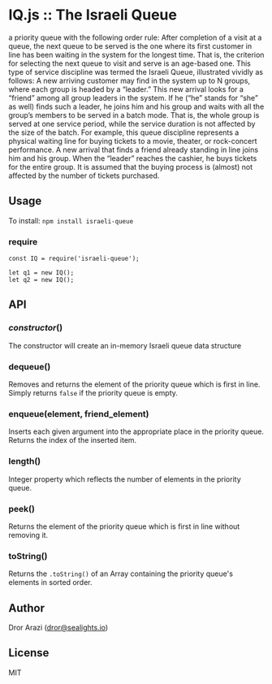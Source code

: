 # IQ.js :: The Israeli Queue 

a priority queue with the following order rule: After completion of a visit at a queue, the next
queue to be served is the one where its first customer in line has been
waiting in the system for the longest time. That is, the criterion for
selecting the next queue to visit and serve is an age-based one. This type of
service discipline was termed the Israeli Queue, illustrated vividly as follows:
A new arriving customer may find in the system up to N groups, where
each group is headed by a “leader.” This new arrival looks for a “friend”
among all group leaders in the system. If he (“he” stands for “she” as well)
finds such a leader, he joins him and his group and waits with all the
group’s members to be served in a batch mode. That is, the whole group is served at one service period, while the service duration is not affected
by the size of the batch. For example, this queue discipline represents a
physical waiting line for buying tickets to a movie, theater, or rock-concert
performance. A new arrival that finds a friend already standing in line joins
him and his group. When the “leader” reaches the cashier, he buys tickets
for the entire group. It is assumed that the buying process is (almost) not
affected by the number of tickets purchased.

## Usage

To install: `npm install israeli-queue` 

### require
    
    const IQ = require('israeli-queue');
    
    let q1 = new IQ();
    let q2 = new IQ();

## API

### *constructor*()

The constructor will create an in-memory Israeli queue data structure 

### dequeue()

Removes and returns the element of the priority queue which is first in line. Simply returns `false` if the priority queue is empty.

### enqueue(element, friend_element)

Inserts each given argument into the appropriate place in the priority queue. Returns the index of the inserted item.

### length()

Integer property which reflects the number of elements in the priority queue.

### peek()

Returns the element of the priority queue which is first in line without removing it.

### toString()

Returns the `.toString()` of an Array containing the priority queue's elements in sorted order. 

## Author

Dror Arazi (dror@sealights.io)

## License

MIT